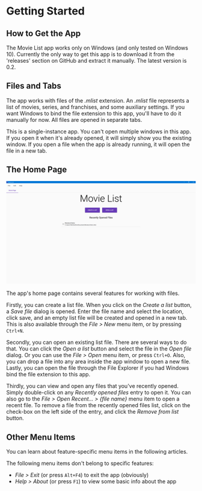# Getting Started

## How to Get the App

The Movie List app works only on Windows \(and only tested on Windows 10\). Currently the only way to get this app is to download it from the 'releases' section on GitHub and extract it manually. The latest version is 0.2.

## Files and Tabs

The app works with files of the _.mlist_ extension. An _.mlist_ file represents a list of movies, series, and franchises, and some auxiliary settings. If you want Windows to bind the file extension to this app, you'll have to do it manually for now. All files are opened in separate tabs.

This is a single-instance app. You can't open multiple windows in this app. If you open it when it's already opened, it will simply show you the existing window. If you open a file when the app is already running, it will open the file in a new tab.

## The Home Page

![](../.gitbook/assets/v0.1-screen-home-page.png)

The app's home page contains several features for working with files.

Firstly, you can create a list file. When you click on the _Create a list_ button, a _Save file_ dialog is opened. Enter the file name and select the location, click save, and an empty list file will be created and opened in a new tab. This is also available through the _File &gt; New_ menu item, or by pressing `Ctrl+N`.

Secondly, you can open an existing list file. There are several ways to do that. You can click the _Open a list_ button and select the file in the _Open file_ dialog. Or you can use the _File &gt; Open_ menu item, or press `Ctrl+O`. Also, you can drop a file into any area inside the app window to open a new file. Lastly, you can open the file through the File Explorer if you had Windows bind the file extension to this app.

Thirdly, you can view and open any files that you've recently opened. Simply double-click on any _Recently opened files_ entry to open it. You can also go to the _File &gt; Open Recent... &gt; {file name}_ menu item to open a recent file. To remove a file from the recently opened files list, click on the check-box on the left side of the entry, and click the _Remove from list_ button.

## Other Menu Items

You can learn about feature-specific menu items in the following articles.

The following menu items don't belong to specific features:

* _File &gt; Exit_ \(or press `Alt+F4`\) to exit the app \(obviously\)
* _Help &gt; About_ \(or press `F1`\) to view some basic info about the app

